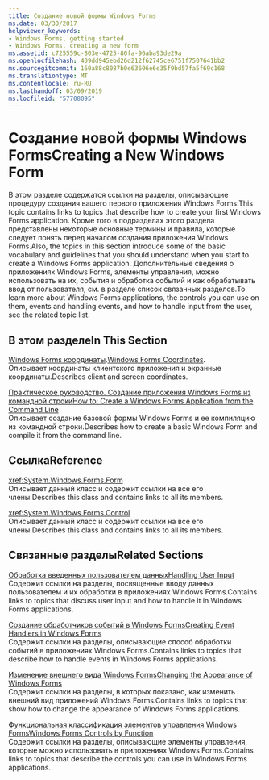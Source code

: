 ```yaml
---
title: Создание новой формы Windows Forms
ms.date: 03/30/2017
helpviewer_keywords:
- Windows Forms, getting started
- Windows Forms, creating a new form
ms.assetid: c725559c-803e-4725-80fa-96aba93de29a
ms.openlocfilehash: 409dd945ebd26d212f62745ce6751f7507641bb2
ms.sourcegitcommit: 160a88c8087b0e63606e6e35f9bd57fa5f69c168
ms.translationtype: MT
ms.contentlocale: ru-RU
ms.lasthandoff: 03/09/2019
ms.locfileid: "57708095"
---
```

# <a name="creating-a-new-windows-form"></a><span data-ttu-id="72ecc-102">Создание новой формы Windows Forms</span><span class="sxs-lookup"><span data-stu-id="72ecc-102">Creating a New Windows Form</span></span>
<span data-ttu-id="72ecc-103">В этом разделе содержатся ссылки на разделы, описывающие процедуру создания вашего первого приложения Windows Forms.</span><span class="sxs-lookup"><span data-stu-id="72ecc-103">This topic contains links to topics that describe how to create your first Windows Forms application.</span></span> <span data-ttu-id="72ecc-104">Кроме того в подразделах этого раздела представлены некоторые основные термины и правила, которые следует понять перед началом создания приложения Windows Forms.</span><span class="sxs-lookup"><span data-stu-id="72ecc-104">Also, the topics in this section introduce some of the basic vocabulary and guidelines that you should understand when you start to create a Windows Forms application.</span></span> <span data-ttu-id="72ecc-105">Дополнительные сведения о приложениях Windows Forms, элементы управления, можно использовать на их, события и обработка событий и как обрабатывать ввод от пользователя, см. в разделе список связанных разделов.</span><span class="sxs-lookup"><span data-stu-id="72ecc-105">To learn more about Windows Forms applications, the controls you can use on them, events and handling events, and how to handle input from the user, see the related topic list.</span></span>  
  
## <a name="in-this-section"></a><span data-ttu-id="72ecc-106">В этом разделе</span><span class="sxs-lookup"><span data-stu-id="72ecc-106">In This Section</span></span>  
 <span data-ttu-id="72ecc-107">[Windows Forms координаты](windows-forms-coordinates.md).</span><span class="sxs-lookup"><span data-stu-id="72ecc-107">[Windows Forms Coordinates](windows-forms-coordinates.md).</span></span>  
 <span data-ttu-id="72ecc-108">Описывает координаты клиентского приложения и экранные координаты.</span><span class="sxs-lookup"><span data-stu-id="72ecc-108">Describes client and screen coordinates.</span></span>  
  
 [<span data-ttu-id="72ecc-109">Практическое руководство. Создание приложения Windows Forms из командной строки</span><span class="sxs-lookup"><span data-stu-id="72ecc-109">How to: Create a Windows Forms Application from the Command Line</span></span>](how-to-create-a-windows-forms-application-from-the-command-line.md)  
 <span data-ttu-id="72ecc-110">Описывает создание базовой формы Windows Forms и ее компиляцию из командной строки.</span><span class="sxs-lookup"><span data-stu-id="72ecc-110">Describes how to create a basic Windows Form and compile it from the command line.</span></span>  
  
## <a name="reference"></a><span data-ttu-id="72ecc-111">Ссылка</span><span class="sxs-lookup"><span data-stu-id="72ecc-111">Reference</span></span>  
 <xref:System.Windows.Forms.Form>  
 <span data-ttu-id="72ecc-112">Описывает данный класс и содержит ссылки на все его члены.</span><span class="sxs-lookup"><span data-stu-id="72ecc-112">Describes this class and contains links to all its members.</span></span>  
  
 <xref:System.Windows.Forms.Control>  
 <span data-ttu-id="72ecc-113">Описывает данный класс и содержит ссылки на все его члены.</span><span class="sxs-lookup"><span data-stu-id="72ecc-113">Describes this class and contains links to all its members.</span></span>  
  
## <a name="related-sections"></a><span data-ttu-id="72ecc-114">Связанные разделы</span><span class="sxs-lookup"><span data-stu-id="72ecc-114">Related Sections</span></span>  
 [<span data-ttu-id="72ecc-115">Обработка введенных пользователем данных</span><span class="sxs-lookup"><span data-stu-id="72ecc-115">Handling User Input</span></span>](./controls/handling-user-input.md)  
 <span data-ttu-id="72ecc-116">Содержит ссылки на разделы, посвященные вводу данных пользователем и их обработки в приложениях Windows Forms.</span><span class="sxs-lookup"><span data-stu-id="72ecc-116">Contains links to topics that discuss user input and how to handle it in Windows Forms applications.</span></span>  
  
 [<span data-ttu-id="72ecc-117">Создание обработчиков событий в Windows Forms</span><span class="sxs-lookup"><span data-stu-id="72ecc-117">Creating Event Handlers in Windows Forms</span></span>](creating-event-handlers-in-windows-forms.md)  
 <span data-ttu-id="72ecc-118">Содержит ссылки на разделы, описывающие способ обработки событий в приложениях Windows Forms.</span><span class="sxs-lookup"><span data-stu-id="72ecc-118">Contains links to topics that describe how to handle events in Windows Forms applications.</span></span>  
  
 [<span data-ttu-id="72ecc-119">Изменение внешнего вида Windows Forms</span><span class="sxs-lookup"><span data-stu-id="72ecc-119">Changing the Appearance of Windows Forms</span></span>](changing-the-appearance-of-windows-forms.md)  
 <span data-ttu-id="72ecc-120">Содержит ссылки на разделы, в которых показано, как изменить внешний вид приложений Windows Forms.</span><span class="sxs-lookup"><span data-stu-id="72ecc-120">Contains links to topics that show how to change the appearance of Windows Forms applications.</span></span>  
  
 [<span data-ttu-id="72ecc-121">Функциональная классификация элементов управления Windows Forms</span><span class="sxs-lookup"><span data-stu-id="72ecc-121">Windows Forms Controls by Function</span></span>](./controls/windows-forms-controls-by-function.md)  
 <span data-ttu-id="72ecc-122">Содержит ссылки на разделы, описывающие элементы управления, которые можно использовать в приложениях Windows Forms.</span><span class="sxs-lookup"><span data-stu-id="72ecc-122">Contains links to topics that describe the controls you can use in Windows Forms applications.</span></span>
